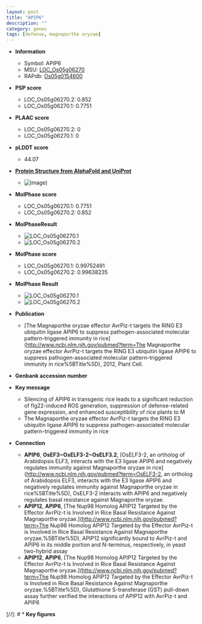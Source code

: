 ```yaml
---
layout: post
title: "APIP6"
description: ""
category: genes
tags: [defense, magnaporthe oryzae]
---
```


* **Information**  
    + Symbol: APIP6  
    + MSU: [LOC_Os05g06270](http://rice.plantbiology.msu.edu/cgi-bin/ORF_infopage.cgi?orf=LOC_Os05g06270)  
    + RAPdb: [Os05g0154600](http://rapdb.dna.affrc.go.jp/viewer/gbrowse_details/irgsp1?name=Os05g0154600)  

* **PSP score**  
    + LOC_Os05g06270.2: 0.852 
    + LOC_Os05g06270.1: 0.7751 

* **PLAAC score**  
    + LOC_Os05g06270.2: 0 
    + LOC_Os05g06270.1: 0 

* **pLDDT score**
    + 44.07

* **[Protein Structure from AlphaFold and UniProt](https://www.uniprot.org/uniprotkb/Q0DKM6/entry#structure)**
    + ![image](https://ricepsp.github.io/images/Q0/AF-Q0DKM6-F1.png))

* **MolPhase score**
    + LOC_Os05g06270.1: 0.7751
    + LOC_Os05g06270.2: 0.852

* **MolPhaseResult**
    + ![LOC_Os05g06270.1](https://ricepsp.github.io/pictures/LOC_Os05g/LOC_Os05g06270.1.png)
    + ![LOC_Os05g06270.2](https://ricepsp.github.io/pictures/LOC_Os05g/LOC_Os05g06270.2.png)

* **MolPhase score**
    + LOC_Os05g06270.1: 0.99752491
    + LOC_Os05g06270.2: 0.99638235

* **MolPhase Result**
    + ![LOC_Os05g06270.1](https://304243504.github.io/Pictures/LOC_Os05g/LOC_Os05g06270.1.png)
    + ![LOC_Os05g06270.2](https://304243504.github.io/Pictures/LOC_Os05g/LOC_Os05g06270.2.png)

* **Publication**  
    + [The Magnaporthe oryzae effector AvrPiz-t targets the RING E3 ubiquitin ligase APIP6 to suppress pathogen-associated molecular pattern-triggered immunity in rice](http://www.ncbi.nlm.nih.gov/pubmed?term=The Magnaporthe oryzae effector AvrPiz-t targets the RING E3 ubiquitin ligase APIP6 to suppress pathogen-associated molecular pattern-triggered immunity in rice%5BTitle%5D), 2012, Plant Cell.

* **Genbank accession number**  

* **Key message**  
    + Silencing of APIP6 in transgenic rice leads to a significant reduction of flg22-induced ROS generation, suppression of defense-related gene expression, and enhanced susceptibility of rice plants to M
    + The Magnaporthe oryzae effector AvrPiz-t targets the RING E3 ubiquitin ligase APIP6 to suppress pathogen-associated molecular pattern-triggered immunity in rice

* **Connection**  
    + __APIP6__, __OsEF3~OsELF3-2~OsELF3.2__, [OsELF3-2, an ortholog of Arabidopsis ELF3, interacts with the E3 ligase APIP6 and negatively regulates immunity against Magnaporthe oryzae in rice](http://www.ncbi.nlm.nih.gov/pubmed?term=OsELF3-2, an ortholog of Arabidopsis ELF3, interacts with the E3 ligase APIP6 and negatively regulates immunity against Magnaporthe oryzae in rice%5BTitle%5D), OsELF3-2 interacts with APIP6 and negatively regulates basal resistance against Magnaporthe oryzae.
    + __APIP12__, __APIP6__, [The Nup98 Homolog APIP12 Targeted by the Effector AvrPiz-t is Involved in Rice Basal Resistance Against Magnaporthe oryzae.](http://www.ncbi.nlm.nih.gov/pubmed?term=The Nup98 Homolog APIP12 Targeted by the Effector AvrPiz-t is Involved in Rice Basal Resistance Against Magnaporthe oryzae.%5BTitle%5D), APIP12 significantly bound to AvrPiz-t and APIP6 in its middle portion and N-terminus, respectively, in yeast two-hybrid assay
    + __APIP12__, __APIP6__, [The Nup98 Homolog APIP12 Targeted by the Effector AvrPiz-t is Involved in Rice Basal Resistance Against Magnaporthe oryzae.](http://www.ncbi.nlm.nih.gov/pubmed?term=The Nup98 Homolog APIP12 Targeted by the Effector AvrPiz-t is Involved in Rice Basal Resistance Against Magnaporthe oryzae.%5BTitle%5D), Glutathione S-transferase (GST) pull-down assay further verified the interactions of APIP12 with AvrPiz-t and APIP6

[//]: # * **Key figures**  


